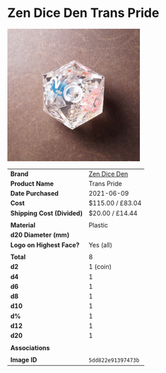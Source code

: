 # Zen Dice Den Trans Pride

<img src="https://raw.githubusercontent.com/jesskelsall/astarus-images/main/dice/5dd822e91397473b.jpg" height="300" />

|||
| --- | --- |
| **Brand** | [Zen Dice Den](https://zendiceden.com/) |
| **Product Name** | Trans Pride |
| **Date Purchased** | 2021-06-09 |
| **Cost** | $115.00 / £83.04 |
| **Shipping Cost (Divided)** | $20.00 / £14.44 |
||
| **Material** | Plastic |
| **d20 Diameter (mm)** | |
| **Logo on Highest Face?** | Yes (all) |
||
| **Total** | 8 |
| **d2** | 1 (coin) |
| **d4** | 1 |
| **d6** | 1 |
| **d8** | 1 |
| **d10** | 1 |
| **d%** | 1 |
| **d12** | 1 |
| **d20** | 1 |
||
| **Associations** | |
||
| **Image ID** | `5dd822e91397473b` |
